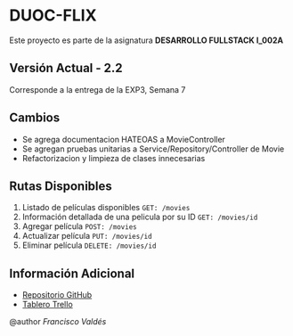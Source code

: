 # DUOC-FLIX

Este proyecto es parte de la asignatura **DESARROLLO FULLSTACK I_002A**

## Versión Actual - 2.2
Corresponde a la entrega de la EXP3, Semana 7

## Cambios
- Se agrega documentacion HATEOAS a MovieController
- Se agregan pruebas unitarias a Service/Repository/Controller de Movie
- Refactorizacion y limpieza de clases innecesarias

## Rutas Disponibles

1. Listado de películas disponibles `GET: /movies`
2. Información detallada de una pelicula por su ID `GET: /movies/id`
3. Agregar película `POST: /movies` 
4. Actualizar película `PUT: /movies/id` 
5. Eliminar película `DELETE: /movies/id` 


## Información Adicional

- [Repositorio GitHub](https://github.com/ecodisonante/DUOC-FLIX)
- [Tablero Trello](https://trello.com/b/Rf79QjYd/desarrollo-fullstack-i002a)


@author _Francisco Valdés_